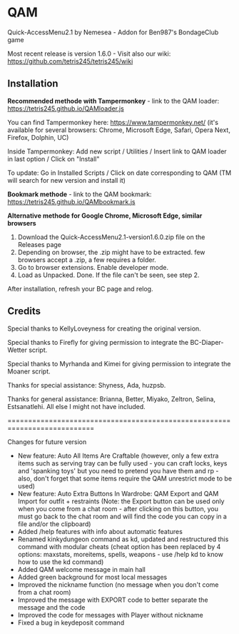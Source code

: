 # QAM

Quick-AccessMenu2.1 by Nemesea - Addon for Ben987's BondageClub game 

Most recent release is version 1.6.0 - Visit also our wiki: https://github.com/tetris245/tetris245/wiki

## Installation 

**Recommended methode with Tampermonkey** - link to the QAM loader: https://tetris245.github.io/QAMloader.js

You can find Tampermonkey here: https://www.tampermonkey.net/ (it's available for several browsers: Chrome, Microsoft Edge, Safari, Opera Next, Firefox, Dolphin, UC)

Inside Tampermonkey: Add new script / Utilities / Insert link to QAM loader in last option / Click on "Install"

To update: Go in Installed Scripts / Click on date corresponding to QAM (TM will search for new version and install it)

**Bookmark methode** - link to the QAM bookmark: https://tetris245.github.io/QAMbookmark.js

**Alternative methode for Google Chrome, Microsoft Edge, similar browsers**
1. Download the Quick-AccessMenu2.1-version1.6.0.zip file on the Releases page
2. Depending on browser, the .zip might have to be extracted. few browsers accept a .zip, a few requires a folder.
3. Go to browser extensions. Enable developer mode.
4. Load as Unpacked. Done. If the file can't be seen, see step 2.

After installation, refresh your BC page and relog.

## Credits

Special thanks to KellyLoveyness for creating the original version.

Special thanks to Firefly for giving permission to integrate the BC-Diaper-Wetter script.

Special thanks to Myrhanda and Kimei for giving permission to integrate the Moaner script.

Thanks for special assistance:
Shyness, Ada, huzpsb.

Thanks for general assistance:
Brianna, Better, Miyako, Zeltron, Selina, Estsanatlehi.
All else I might not have included.

===========================================================================

Changes for future version 

* New feature: Auto All Items Are Craftable (however, only a few extra items such as serving tray can be fully used - you can craft locks, keys and 'spanking toys' but you need to pretend you have them and rp - also, don't forget that some items require the QAM unrestrict mode to be used)
* New feature: Auto Extra Buttons In Wardrobe: QAM Export and QAM Import for outfit + restraints (Note: the Export button can be used only when you come from a chat room - after clicking on this button, you must go back to the chat room and will find the code you can copy in a file and/or the clipboard)  
* Added /help features with info about automatic features
* Renamed kinkydungeon command as kd, updated and restructured this command with modular cheats (cheat option has been replaced by 4 options: maxstats, moreitems, spells, weapons - use /help kd to know how to use the kd command)
* Added QAM welcome message in main hall
* Added green background for most local messages
* Improved the nickname function (no message when you don't come from a chat room)
* Improved the message with EXPORT code to better separate the message and the code
* Improved the code for messages with Player without nickname
* Fixed a bug in keydeposit command




